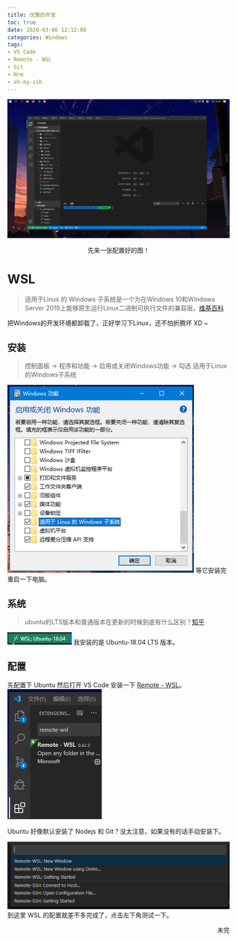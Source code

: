 ```yaml
---
title: 优雅的开发
toc: true
date: 2020-03-06 12:12:08
categories: Windows
tags:
- VS Code
- Remote - WSL
- Git
- Nrm
- oh-my-zsh
---
```

![QQ截图20200306120919.png](/images/QQ截图20200306120919.png)
<center>先来一张配置好的图！</center>
<!-- more -->

# WSL
> 适用于Linux 的 Windows 子系统是一个为在Windows 10和Windows Server 2019上能够原生运行Linux二进制可执行文件的兼容层。[维基百科](https://zh.wikipedia.org/zh-cn/%E9%80%82%E7%94%A8%E4%BA%8E_Linux_%E7%9A%84_Windows_%E5%AD%90%E7%B3%BB%E7%BB%9F)

把Windows的开发环境都卸载了，正好学习下Linux，还不怕折腾坏 XD ~

## 安装
> 控制面板 -> 程序和功能 -> 启用或关闭Windows功能 -> 勾选 适用于Linux的Windows子系统

![QQ截图20200306124543.png](/images/QQ截图20200306124543.png)
等它安装完重启一下电脑。

## 系统
> ubuntu的LTS版本和普通版本在更新的时候到底有什么区别？[知乎](https://www.zhihu.com/question/54699176)

![QQ截图20200306124720.png](/images/QQ截图20200306124720.png) 我安装的是 Ubuntu-18.04 LTS 版本。

## 配置
先配置下 Ubuntu 然后打开 VS Code 安装一下 [Remote - WSL](https://marketplace.visualstudio.com/items?itemName=ms-vscode-remote.remote-wsl)。
![QQ截图20200306130610.png](/images/QQ截图20200306130610.png)

Ubuntu 好像默认安装了 Nodejs 和 Git？没太注意，如果没有的话手动安装下。

![QQ图片20200306132630.png](/images/QQ图片20200306132630.png)
到这里 WSL 的配置就差不多完成了，点击左下角测试一下。

<p align="right">未完</p>
